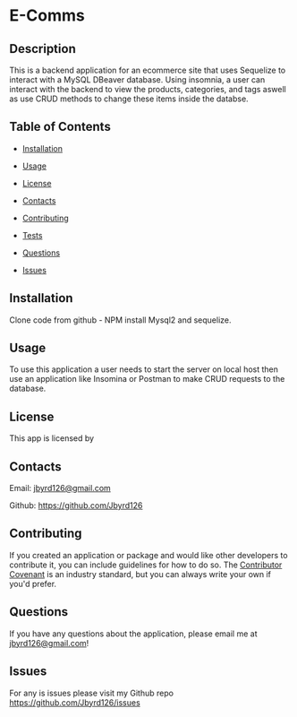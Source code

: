 # E-Comms

  


  

## Description

This is a backend application for an ecommerce site that uses Sequelize to interact with a MySQL DBeaver database. Using insomnia, a user can interact with the backend to view the products, categories, and tags aswell as use CRUD methods to change these items inside the databse.

## Table of Contents 

* [Installation](#installation)

* [Usage](#usage)

* [License](#license)

* [Contacts](#contacts)

* [Contributing](#contributing)

* [Tests](#tests)

* [Questions](#questions)

* [Issues](#issues)


## Installation

Clone code from github - NPM install Mysql2 and sequelize.

## Usage

To use this application a user needs to start the server on local host then use an application like Insomina or Postman to make CRUD requests to the database.


## License 
 This app is licensed by 






## Contacts

Email: jbyrd126@gmail.com 

Github: https://github.com/Jbyrd126


## Contributing

If you created an application or package and would like other developers to contribute it, you can include guidelines for how to do so. The [Contributor Covenant](https://www.contributor-covenant.org/) is an industry standard, but you can always write your own if you'd prefer.

## Questions

If you have any questions about the application, please email me at jbyrd126@gmail.com!

## Issues

For any is issues please visit my Github repo https://github.com/Jbyrd126/issues


